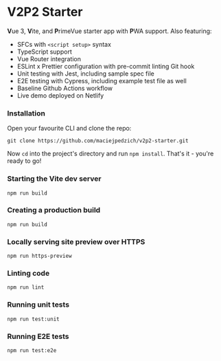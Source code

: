 # V2P2 Starter

**V**ue 3, **V**ite, and **P**rimeVue starter app with **P**WA support. Also featuring:

- SFCs with `<script setup>` syntax
- TypeScript support
- Vue Router integration
- ESLint x Prettier configuration with pre-commit linting Git hook
- Unit testing with Jest, including sample spec file
- E2E testing with Cypress, including example test file as well
- Baseline Github Actions workflow
- Live demo deployed on Netlify

### Installation

Open your favourite CLI and clone the repo:

```
git clone https://github.com/maciejpedzich/v2p2-starter.git
```

Now `cd` into the project's directory and run `npm install`. That's it - you're ready to go!

### Starting the Vite dev server

```
npm run build
```

### Creating a production build

```
npm run build
```

### Locally serving site preview over HTTPS

```
npm run https-preview
```

### Linting code

```
npm run lint
```

### Running unit tests

```
npm run test:unit
```

### Running E2E tests

```
npm run test:e2e
```
